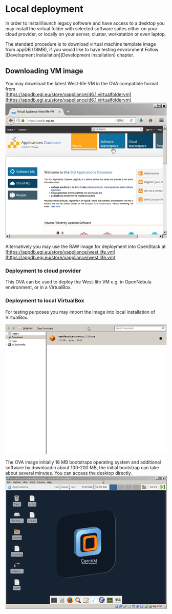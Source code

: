 # Local deployment

In order to install/launch legacy software and have access to a desktop you may install the virtual folder with selected software suites either on your cloud provider, or locally on your server, cluster, workstation or even laptop. 

The standard procedure is to download virtual machine template image from appDB (18MB), if you would like to have testing environment Follow [Development installation](Development installation) chapter. 

## Downloading VM image

You may download the latest West-life VM in the OVA compatible format from   
[https://appdb.egi.eu/store/vappliance/d6.1.virtualfoldervm](https://appdb.egi.eu/store/vappliance/d6.1.virtualfoldervm)  
![](/doc/assets/DownloadAppDB.gif)

Alternatively you may use the RAW image for deployment into OpenStack at [https://appdb.egi.eu/store/vappliance/west.life.vm](https://appdb.egi.eu/store/vappliance/west.life.vm)

### Deployment to cloud provider

This OVA can be used to deploy the West-life VM e.g. in OpenNebula environment, or in a VirtualBox.

### Deployment to local VirtualBox

For testing purposes you may import the image into local installation of VirtualBox.

![](/doc/assets/ImportVM2.gif)

The OVA image initially 18 MB bootstraps operating system and additional software by downloadin about 100-200 MB, the initial bootstrap can take about several minutes. You can access the desktop directly.  
![](/doc/assets/VMDesktop.gif)
